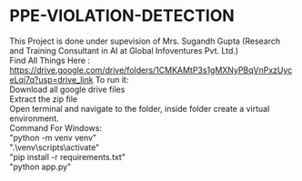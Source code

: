 # PPE-VIOLATION-DETECTION
This Project is done under supevision of Mrs. Sugandh Gupta (Research and Training Consultant in AI at Global Infoventures Pvt. Ltd.)<br>
Find All Things Here : https://drive.google.com/drive/folders/1CMKAMtP3s1gMXNyPBqVnPxzUyceLqi7q?usp=drive_link
To run it:<br>
Download all google drive files<br>
Extract the zip file<br>
Open terminal and navigate to the folder, inside folder create a virtual environment.<br>
Command For Windows: <br>
"python -m venv venv"<br>
".\venv\scripts\activate"<br>
"pip install -r requirements.txt"<br>
"python app.py"<br>
